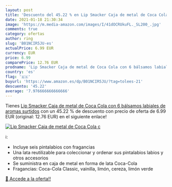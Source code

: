 ```yaml
---
layout: post
title: 'Descuento del 45.22 % en Lip Smacker Caja de metal de Coca Cola c'
date: 2021-01-18 21:30:34
image: 'https://m.media-amazon.com/images/I/41dOCRUkuFL._SL200_.jpg'
comments: true
category: ofertas
author: ring
slug: 'B01NCIR5JU-es'
actualPrice: 6.99 EUR
currency: EUR
price: 6.99
comparePrice: 12.76 EUR
prodname: 'Lip Smacker Caja de metal de Coca Cola con 6 bálsamos labiales de aromas surtidos'
country: 'es'
flag: '🇪🇸'
buyurl: 'https://www.amazon.es/dp/B01NCIR5JU/?tag=tolees-21'
descuento: '45.22'
average: '7.976666666666666'
---
```


Tienes [Lip Smacker Caja de metal de Coca Cola con 6 bálsamos labiales de aromas surtidos](https://www.amazon.es/dp/B01NCIR5JU/?tag=tolees-21) con un 45.22 % de descuento con precio de oferta de 6.99 EUR (original: 12.76 EUR) en el siguiente enlace!

[![Lip Smacker Caja de metal de Coca Cola c](https://m.media-amazon.com/images/I/41dOCRUkuFL._SL200_.jpg)](https://www.amazon.es/dp/B01NCIR5JU/?tag=tolees-21)

ℹ️:

- Incluye seis pintalabios con fragancias
- Una lata reutilizable para coleccionar y ordenar sus pintalabios labios y otros accesorios
- Se suministra en caja de metal en forma de lata Coca-Cola
- Fragancias: Coca-Cola Classic, vainilla, limón, cereza, limón verde

[🛒 Accede a la oferta!!](https://www.amazon.es/dp/B01NCIR5JU/?tag=tolees-21)

